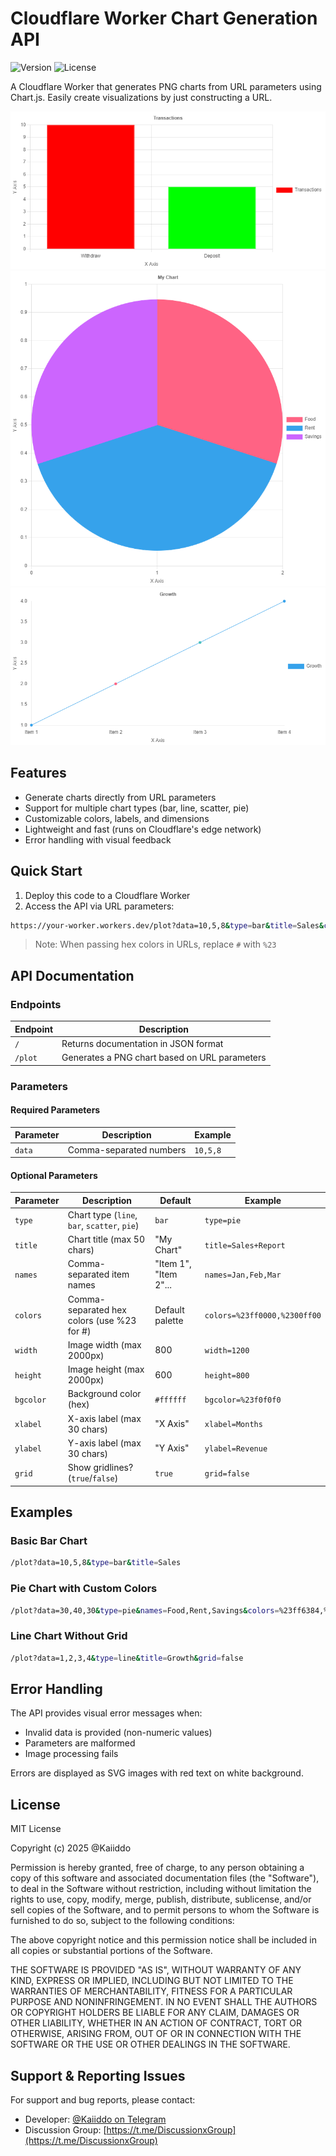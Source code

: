 # Cloudflare Worker Chart Generation API

![Version](https://img.shields.io/badge/version-1.0.0-blue)
![License](https://img.shields.io/badge/license-MIT-green)

A Cloudflare Worker that generates PNG charts from URL parameters using Chart.js. Easily create visualizations by just constructing a URL.

![alt text](https://raw.githubusercontent.com/DevAryanPro/Cloudflare-Workers-Chart-API/refs/heads/main/download%20(1).png)
![alt text](https://raw.githubusercontent.com/DevAryanPro/Cloudflare-Workers-Chart-API/refs/heads/main/download%20(2).png)
![alt text](https://raw.githubusercontent.com/DevAryanPro/Cloudflare-Workers-Chart-API/refs/heads/main/download%20(3).png)

## Features

- Generate charts directly from URL parameters
- Support for multiple chart types (bar, line, scatter, pie)
- Customizable colors, labels, and dimensions
- Lightweight and fast (runs on Cloudflare's edge network)
- Error handling with visual feedback

## Quick Start

1. Deploy this code to a Cloudflare Worker
2. Access the API via URL parameters:

```bash
https://your-worker.workers.dev/plot?data=10,5,8&type=bar&title=Sales&colors=%23ff0000,%2300ff00
```

> Note: When passing hex colors in URLs, replace `#` with `%23`

## API Documentation

### Endpoints

| Endpoint | Description |
|----------|-------------|
| `/` | Returns documentation in JSON format |
| `/plot` | Generates a PNG chart based on URL parameters |

### Parameters

#### Required Parameters

| Parameter | Description | Example |
|-----------|-------------|---------|
| `data` | Comma-separated numbers | `10,5,8` |

#### Optional Parameters

| Parameter | Description | Default | Example |
|-----------|-------------|---------|---------|
| `type` | Chart type (`line`, `bar`, `scatter`, `pie`) | `bar` | `type=pie` |
| `title` | Chart title (max 50 chars) | "My Chart" | `title=Sales+Report` |
| `names` | Comma-separated item names | "Item 1", "Item 2"... | `names=Jan,Feb,Mar` |
| `colors` | Comma-separated hex colors (use %23 for #) | Default palette | `colors=%23ff0000,%2300ff00` |
| `width` | Image width (max 2000px) | 800 | `width=1200` |
| `height` | Image height (max 2000px) | 600 | `height=800` |
| `bgcolor` | Background color (hex) | `#ffffff` | `bgcolor=%23f0f0f0` |
| `xlabel` | X-axis label (max 30 chars) | "X Axis" | `xlabel=Months` |
| `ylabel` | Y-axis label (max 30 chars) | "Y Axis" | `ylabel=Revenue` |
| `grid` | Show gridlines? (`true`/`false`) | `true` | `grid=false` |

## Examples

### Basic Bar Chart
```bash
/plot?data=10,5,8&type=bar&title=Sales
```

### Pie Chart with Custom Colors
```bash
/plot?data=30,40,30&type=pie&names=Food,Rent,Savings&colors=%23ff6384,%2336a2eb,%23cc65fe
```

### Line Chart Without Grid
```bash
/plot?data=1,2,3,4&type=line&title=Growth&grid=false
```

## Error Handling

The API provides visual error messages when:
- Invalid data is provided (non-numeric values)
- Parameters are malformed
- Image processing fails

Errors are displayed as SVG images with red text on white background.

## License

MIT License

Copyright (c) 2025 @Kaiiddo

Permission is hereby granted, free of charge, to any person obtaining a copy
of this software and associated documentation files (the "Software"), to deal
in the Software without restriction, including without limitation the rights
to use, copy, modify, merge, publish, distribute, sublicense, and/or sell
copies of the Software, and to permit persons to whom the Software is
furnished to do so, subject to the following conditions:

The above copyright notice and this permission notice shall be included in all
copies or substantial portions of the Software.

THE SOFTWARE IS PROVIDED "AS IS", WITHOUT WARRANTY OF ANY KIND, EXPRESS OR
IMPLIED, INCLUDING BUT NOT LIMITED TO THE WARRANTIES OF MERCHANTABILITY,
FITNESS FOR A PARTICULAR PURPOSE AND NONINFRINGEMENT. IN NO EVENT SHALL THE
AUTHORS OR COPYRIGHT HOLDERS BE LIABLE FOR ANY CLAIM, DAMAGES OR OTHER
LIABILITY, WHETHER IN AN ACTION OF CONTRACT, TORT OR OTHERWISE, ARISING FROM,
OUT OF OR IN CONNECTION WITH THE SOFTWARE OR THE USE OR OTHER DEALINGS IN THE
SOFTWARE.

## Support & Reporting Issues

For support and bug reports, please contact:
- Developer: [@Kaiiddo on Telegram](https://telegram.me/kaiiddo)
- Discussion Group: [https://t.me/DiscussionxGroup](https://t.me/DiscussionxGroup)
